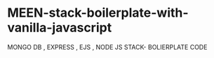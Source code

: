 # MEEN-stack-boilerplate-with-vanilla-javascript
MONGO DB , EXPRESS , EJS , NODE JS STACK- BOLIERPLATE CODE
